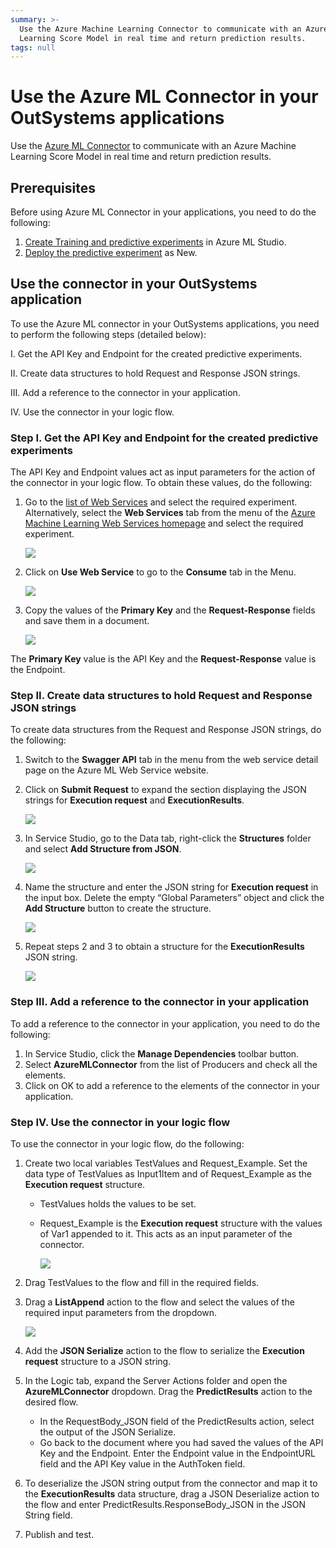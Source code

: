 ```yaml
---
summary: >-
  Use the Azure Machine Learning Connector to communicate with an Azure Machine
  Learning Score Model in real time and return prediction results.
tags: null
---
```


# Use the Azure ML Connector in your OutSystems applications

Use the [Azure ML Connector](https://www.outsystems.com/forge/component-overview/5657/azure-ml-connector) to communicate with an Azure Machine Learning Score Model in real time and return prediction results.

## Prerequisites

Before using Azure ML Connector in your applications, you need to do the following:

1. [Create Training and predictive experiments](https://docs.microsoft.com/en-us/azure/machine-learning/studio/create-experiment) in Azure ML Studio.
2. [Deploy the predictive experiment](https://docs.microsoft.com/en-us/azure/machine-learning/studio/publish-a-machine-learning-web-service) as New.

## Use the connector in your OutSystems application

To use the Azure ML connector in your OutSystems applications, you need to perform the following steps \(detailed below\):

I. Get the API Key and Endpoint for the created predictive experiments.

II. Create data structures to hold Request and Response JSON strings.

III. Add a reference to the connector in your application.

IV. Use the connector in your logic flow.

### Step I. Get the API Key and Endpoint for the created predictive experiments

The API Key and Endpoint values act as input parameters for the action of the connector in your logic flow. To obtain these values, do the following:

1. Go to the [list of Web Services](https://services.azureml.net/webservices) and select the required experiment. Alternatively, select the **Web Services** tab from the menu of the [Azure Machine Learning Web Services homepage](https://services.azureml.net/) and select the required experiment.

   ![](https://github.com/danielmarquespt/docs-product/tree/e7ea3f444d5129dab245c69ab72ae091554bc4fb/src/extensibility-and-integration/artificial-intelligence/images/ml-connector-image2.png?width=600)

2. Click on **Use Web Service** to go to the **Consume** tab in the Menu.

   ![](https://github.com/danielmarquespt/docs-product/tree/e7ea3f444d5129dab245c69ab72ae091554bc4fb/src/extensibility-and-integration/artificial-intelligence/images/ml-connector-image4.png?width=400)

3. Copy the values of the **Primary Key** and the **Request-Response** fields and save them in a document.

   ![](https://github.com/danielmarquespt/docs-product/tree/e7ea3f444d5129dab245c69ab72ae091554bc4fb/src/extensibility-and-integration/artificial-intelligence/images/ml-connector-image5.png?width=600)

The **Primary Key** value is the API Key and the **Request-Response** value is the Endpoint.

### Step II. Create data structures to hold Request and Response JSON strings

To create data structures from the Request and Response JSON strings, do the following:

1. Switch to the **Swagger API** tab in the menu from the web service detail page on the Azure ML Web Service website.
2. Click on **Submit Request** to expand the section displaying the JSON strings for **Execution request** and **ExecutionResults**.

   ![](https://github.com/danielmarquespt/docs-product/tree/e7ea3f444d5129dab245c69ab72ae091554bc4fb/src/extensibility-and-integration/artificial-intelligence/images/ml-connector-image9.png?width=600)

3. In Service Studio, go to the Data tab, right-click the **Structures** folder and select **Add Structure from JSON**.

   ![](https://github.com/danielmarquespt/docs-product/tree/e7ea3f444d5129dab245c69ab72ae091554bc4fb/src/extensibility-and-integration/artificial-intelligence/images/ml-connector-image1.png?width=500)

4. Name the structure and enter the JSON string for **Execution request** in the input box. Delete the empty “Global Parameters” object and click the **Add Structure** button to create the structure.

   ![](https://github.com/danielmarquespt/docs-product/tree/e7ea3f444d5129dab245c69ab72ae091554bc4fb/src/extensibility-and-integration/artificial-intelligence/images/ml-connector-image3.png?width=600)

5. Repeat steps 2 and 3 to obtain a structure for the **ExecutionResults** JSON string.

   ![](https://github.com/danielmarquespt/docs-product/tree/e7ea3f444d5129dab245c69ab72ae091554bc4fb/src/extensibility-and-integration/artificial-intelligence/images/ml-connector-image8.png?width=600)

### Step III. Add a reference to the connector in your application

To add a reference to the connector in your application, you need to do the following:

1. In Service Studio, click the **Manage Dependencies** toolbar button.
2. Select **AzureMLConnector** from the list of Producers and check all the elements.
3. Click on OK to add a reference to the elements of the connector in your application.

### Step IV. Use the connector in your logic flow

To use the connector in your logic flow, do the following:

1. Create two local variables TestValues and Request\_Example. Set the data type of TestValues as Input1Item and of Request\_Example as the **Execution request** structure.
   * TestValues holds the values to be set.
   * Request\_Example is the **Execution request** structure with the values of Var1 appended to it. This acts as an input parameter of the connector.

     ![](https://github.com/danielmarquespt/docs-product/tree/e7ea3f444d5129dab245c69ab72ae091554bc4fb/src/extensibility-and-integration/artificial-intelligence/images/ml-connector-image6.png?width=600)
2. Drag TestValues to the flow and fill in the required fields.
3. Drag a **ListAppend** action to the flow and select the values of the required input parameters from the dropdown.

   ![](https://github.com/danielmarquespt/docs-product/tree/e7ea3f444d5129dab245c69ab72ae091554bc4fb/src/extensibility-and-integration/artificial-intelligence/images/ml-connector-image7.png?width=600)

4. Add the **JSON Serialize** action to the flow to serialize the **Execution request** structure to a JSON string.
5. In the Logic tab, expand the Server Actions folder and open the **AzureMLConnector** dropdown. Drag the **PredictResults** action to the desired flow.
   * In the RequestBody\_JSON field of the PredictResults action, select the output of the JSON Serialize.
   * Go back to the document where you had saved the values of the API Key and the Endpoint. Enter the Endpoint value in the EndpointURL field and the API Key value in the AuthToken field.
6. To deserialize the JSON string output from the connector and map it to the **ExecutionResults** data structure, drag a JSON Deserialize action to the flow and enter PredictResults.ResponseBody\_JSON in the JSON String field.
7. Publish and test.

